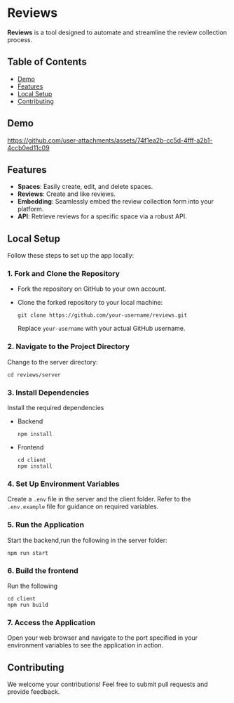 # Reviews
**Reviews** is a tool designed to automate and streamline the review collection process.

## Table of Contents

- [Demo](#demo)
- [Features](#features)
- [Local Setup](#local-setup)
- [Contributing](#contributing)

## Demo

https://github.com/user-attachments/assets/74f1ea2b-cc5d-4fff-a2b1-4ccb0ed11c09


## Features

- **Spaces**: Easily create, edit, and delete spaces.
- **Reviews**: Create and like reviews.
- **Embedding**: Seamlessly embed the review collection form into your platform.
- **API**: Retrieve reviews for a specific space via a robust API.

## Local Setup

Follow these steps to set up the app locally:

### 1. Fork and Clone the Repository

- Fork the repository on GitHub to your own account.
- Clone the forked repository to your local machine:

    ```
    git clone https://github.com/your-username/reviews.git
    ```

  Replace `your-username` with your actual GitHub username.

### 2. Navigate to the Project Directory

Change to the server directory:
 ```
 cd reviews/server
```

### 3. Install Dependencies


Install the required dependencies

- Backend

    ```
    npm install
    ```
- Frontend
    ```
    cd client
    npm install
    ```
 

### 4. Set Up Environment Variables

Create a `.env` file in the server and the client folder. Refer to the `.env.example` file for guidance on required variables.

### 5. Run the Application

Start the backend,run the following in the server folder:
 ```
 npm run start
```
### 6. Build the frontend

Run the following
 ```
 cd client
npm run build
```

### 7. Access the Application

Open your web browser and navigate to  the port specified in your environment variables to see the application in action.

## Contributing

We welcome your contributions! Feel free to submit pull requests and provide feedback.
